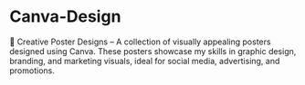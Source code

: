 # Canva-Design
📌 Creative Poster Designs – A collection of visually appealing posters designed using Canva. These posters showcase my skills in graphic design, branding, and marketing visuals, ideal for social media, advertising, and promotions.
